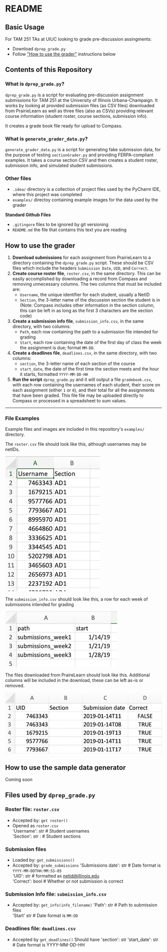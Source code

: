 # README

## Basic Usage
For TAM 251 TAs at UIUC looking to grade pre-discussion assingments:
- Download `dprep_grade.py`
- Follow  ["How to use the grader"](#how-to-use-the-grader) instructions below

## Contents of this Repository

### What is `dprep_grade.py`?
`dprep_grade.py` is a script for evaluating pre-discussion assignment submissions for TAM 251 at the University of Illinois Urbana-Champaign. It works by looking at provided submission files (as CSV files) downloaded from PrairieLearn as well as three files (also as CSVs) providing relevant course information (student roster, course sections, submission info).

It creates a grade book file ready for upload to Compass. 

### What is `generate_grader_data.py`?
`generate_grader_data.py` is a script for generating fake submission data, for the purpose of testing `sectionGrader.py` and providing FERPA-compliant examples. It takes a course section CSV and then creates a student roster, submission info, and simulated student submissions.

### Other files
- `.idea/` directory is a collection of project files used by the PyCharm IDE, where this project was completed
- `examples/` directoy containing example images for the data used by the grader

**Standard Github Files**
- `.gitingore` files to be ignored by git versioning
- `README.md` the file that contains this text you are reading

## How to use the grader
1. **Download submissions** for each assignment from PrairieLearn to a directory containing the `dprep_grade.py` script. These should be CSV files which include the headers `Submission Date`, `UID`, and `Correct`.
2. **Create course roster file**, `roster.csv`, in the same directory. This can be easily accomplished by downloading a record from Compass and removing unnecessary columns. The two columns that must be included are:
    - `Username`, the unique identifier for each student, usually a NetID
    - `Section`, the 3-letter name of the discussion section the student is in (Note: Compass includes other information in the section column, this can be left in as long as the first 3 characters are the section code)
3.  **Create a submission info file**, `submission_info.csv`, in the same directory, with two columns:
    - `Path`, each row containing the path to a submission file intended for grading  
    - `Start`, each row containing the date of the first day of  class the week the assignment is due; format `MM-DD`.
4. **Create a deadlines file**, `deadlines.csv`, in the same directory,  with two columns:
    - `section`, the 3-letter name of each section of the course
    - `start_date`, the date of the first time the section meets and the hour it starts, formatted `YYYY-MM-DD-HH`
5. **Run the script** `dprep_grade.py` and it will output a file `gradebook.csv`, with each row containing the usernames of each student, their score on each assignment (either `1` or `0`), and their total for all the assignments that have been graded. This file file may be uploaded directly to Compass or processed in a spreadsheet to sum values.
---
### File Examples
Example files and images are included in this repository's `examples/` directory.

The `roster.csv` file should look like this, although usernames may be netIDs. 

![roster_image](examples/roster_example.png)

The `submission_info.csv` should look like this, a row for each week of submissions intended for grading

![submission_info_image](examples/submission_info_example.png)

The files downloaded from PraireLearn should look like this. Additional columns will be included in the download, these can be left as-is or removed.

![sumbissions_image](examples/submissions_example.png)

## How to use the sample data generator
Coming soon 

## Files used by `dprep_grade.py`

### Roster file: `roster.csv`
- Accepted by: `get roster()`
- Opened as `roster.csv`  
'Username': str # Student usernames  
'Section': str : # Student sections

### Submission files
- Loaded by: `get_submissions()`  
- Accepted by: `grade_submissions`
'Submissions date': str # Date format is `YYYY-MM-DDTHH:MM:SS-05`  
'UID': str # formatted as netid@illinois.edu  
'Correct': bool # Whether or not submission is correct

### Submission Info file: `submission_info.csv`
- Accepted by: `get_info(info_filename)`
'Path': str # Path to submission files  
'Start' str # Date format is `MM-DD`

### Deadlines file: `deadlines.csv`  
- Accepted by `get_deadlines()`
Should have
'section': str
'start_date': str # Date format is YYYY-MM-DD-HH